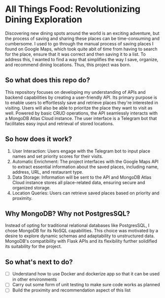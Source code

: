 # All Things Food: Revolutionizing Dining Exploration

Discovering new dining spots around the world is an exciting adventure, but the process of saving and sharing these places can be time-consuming and cumbersome. I used to go through the manual process of saving places I found on Google Maps, which took quite abit of time from having to search for the place, ensure that it was correct and then saving it to a list. To address this, I wanted to find a way that simplifies the way I save, organize, and recommend dining locations. Thus, this project was born.

## So what does this repo do?
This repository focuses on developing my understanding of APIs and backend capabilities by creating a user-friendly API. Its primary purpose is to enable users to effortlessly save and retrieve places they're interested in visiting. Users will also be able to prioritze the place they want to visit as well. Powered by basic CRUD operations, the API seamlessly interacts with a MongoDB Atlas Cloud instance. The user interface is a Telegram bot that facilitates easy input and retrieval of stored locations.

## So how does it work?
1. User Interaction: Users engage with the Telegram bot to input place names and set priority scores for their visits.
2. Automatic Enrichment: The project interfaces with the Google Maps API to extract essential information about the saved places, including name, address, URL, and restaurant type.
3. Data Storage: Information will be sent to the API and MongoDB Atlas Cloud instance stores all place-related data, ensuring secure and organized storage.
4. Location Queries: Users can retrieve saved places based on priority and proximity.

## Why MongoDB? Why not PostgresSQL?
Instead of opting for traditional relational databases like PostgresSQL, I chose MongoDB for its NoSQL capabilities. This choice was motivated by a desire to explore dynamic schemas and adaptability to unstructured data. MongoDB's compatibility with Flask APIs and its flexibility further solidified its suitability for the project.

## So what's next to do?
- [ ] Understand how to use Docker and dockerize app so that it can be used in other environments
- [ ] Carry out some form of unit testing to make sure code works as planned
- [ ] Build the proximity and recommendation aspect of this list
